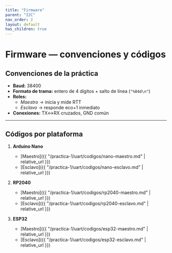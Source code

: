 ```yaml
---
title: "Firmware"
parent: "I2C"
nav_order: 2
layout: default
has_children: true
---
```


# Firmware — convenciones y códigos

## Convenciones de la práctica
- **Baud:** 38400  
- **Formato de trama:** entero de 4 dígitos + salto de línea (`"%04d\n"`)  
- **Roles:**  
  - *Maestro* → inicia y mide RTT  
  - *Esclavo* → responde eco+1 inmediato  
- **Conexiones:** TX↔RX cruzados, GND común

---

## Códigos por plataforma

1. **Arduino Nano**
   - [Maestro]({{ "/practica-1/uart/codigos/nano-maestro.md" | relative_url }})
   - [Esclavo]({{ "/practica-1/uart/codigos/nano-esclavo.md" | relative_url }})

2. **RP2040**
   - [Maestro]({{ "/practica-1/uart/codigos/rp2040-maestro.md" | relative_url }})
   - [Esclavo]({{ "/practica-1/uart/codigos/rp2040-esclavo.md" | relative_url }})

3. **ESP32**
   - [Maestro]({{ "/practica-1/uart/codigos/esp32-maestro.md" | relative_url }})
   - [Esclavo]({{ "/practica-1/uart/codigos/esp32-esclavo.md" | relative_url }})
